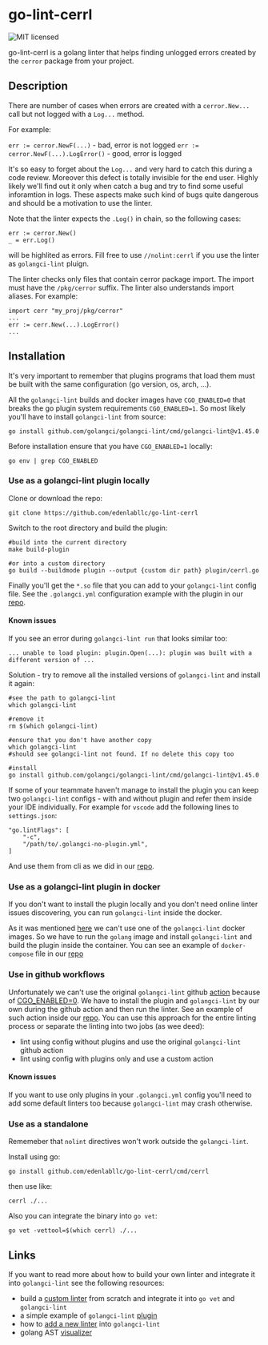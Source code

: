 # go-lint-cerrl

![MIT licensed](https://img.shields.io/badge/license-MIT-blue.svg)

go-lint-cerrl is a golang linter that helps finding unlogged errors
created by the `cerror` package from your project.

## Description

There are number of cases when errors are created with a `cerror.New...` call
but not logged with a `Log...` method.

For example:

`err := cerror.NewF(...)` - bad, error is not logged
`err := cerror.NewF(...).LogError()` - good, error is logged

It's so easy to forget about the `Log...` and very hard to catch this during
a code review. Moreover this defect is totally invisible for the end user.
Highly likely we'll find out it only when catch a bug and try to find
some useful inforamtion in logs. These aspects make such kind of bugs quite
dangerous and should be a motivation to use the linter.

Note that the linter expects the `.Log()` in chain, so the following cases:

```
err := cerror.New()
_ = err.Log()
```

will be highlited as errors. Fill free to use `//nolint:cerrl` if you
use the linter as `golangci-lint` pluign.

The linter checks only files that contain cerror package import.
The import must have the `/pkg/cerror` suffix.
The linter also understands import aliases. For example:

```
import cerr "my_proj/pkg/cerror"
...
err := cerr.New(...).LogError()
...
```

## Installation

It's very important to remember that plugins programs that load them must
be built with the same configuration (go version, os, arch, ...).

All the `golangci-lint` builds and docker images have `CGO_ENABLED=0`
that breaks the go plugin system requirements `CGO_ENABLED=1`.
So most likely you'll have to install `golangci-lint` from source:

```
go install github.com/golangci/golangci-lint/cmd/golangci-lint@v1.45.0
```

Before installation ensure that you have `CGO_ENABLED=1` locally:

```
go env | grep CGO_ENABLED
```

### Use as a golangci-lint plugin locally

Clone or download the repo:

```
git clone https://github.com/edenlabllc/go-lint-cerrl
```

Switch to the root directory and build the plugin:

```
#build into the current directory
make build-plugin

#or into a custom directory
go build --buildmode plugin --output {custom dir path} plugin/cerrl.go
```

Finally you'll get the `*.so` file that you can add to your `golangci-lint` config file.
See the `.golangci.yml` configuration example with the plugin in our [repo](config/.golangci.yml#L2).

#### Known issues

If you see an error during `golangci-lint run` that looks similar too:

```
... unable to load plugin: plugin.Open(...): plugin was built with a different version of ...
```

Solution - try to remove all the installed versions of `golangci-lint` and install it again:

```
#see the path to golangci-lint
which golangci-lint

#remove it
rm $(which golangci-lint)

#ensure that you don't have another copy
which golangci-lint
#should see golangci-lint not found. If no delete this copy too

#install
go install github.com/golangci/golangci-lint/cmd/golangci-lint@v1.45.0
```

If some of your teammate haven't manage to install the plugin you can keep
two `golangci-lint` configs - with and without plugin and refer them inside
your IDE individually.
For example for `vscode` add the following lines to `settings.json`:

```
"go.lintFlags": [
    "-c",
    "/path/to/.golangci-no-plugin.yml",
]
```

And use them from cli as we did in our [repo](Makefile#L16).


### Use as a golangci-lint plugin in docker

If you don't want to install the plugin locally and you don't need
online linter issues discovering, you can run  `golangci-lint` inside
the docker.

As it was mentioned [here](#installation) we can't use one of the `golangci-lint`
docker images. So we have to run the `golang` image and install `golangci-lint`
and build the plugin inside the container. You can see an example of
`docker-compose` file in our [repo](docker/docker-compose-lint.yaml)

### Use in github workflows

Unfortunately we can't use the original `golangci-lint` github [action](https://github.com/golangci/golangci-lint-action)
because of [CGO_ENABLED=0](#installation). We have to install the plugin and `golangci-lint`
by our own during the github action and then run the linter. See an example of such
action inside our [repo](.github/workflows/test.yaml#l71). You can use this approach for the entire linting
process or separate the linting into two jobs (as wee deed):
- lint using config without plugins and use the original `golangci-lint` github action
- lint using config with plugins only and use a custom action

#### Known issues

If you want to use only plugins in your `.golangci.yml` config you'll need
to add some default linters too because `golangci-lint` may crash otherwise.

### Use as a standalone

Rememeber that `nolint` directives won't work outside the `golangci-lint`.

Install using go:

```
go install github.com/edenlabllc/go-lint-cerrl/cmd/cerrl
```

then use like:

```
cerrl ./...
```

Also you can integrate the binary into `go vet`:

```
go vet -vettool=$(which cerrl) ./...
```

## Links

If you want to read more about how to build your own linter
and integrate it into `golangci-lint` see the following resources:

- build a [custom linter](https://disaev.me/p/writing-useful-go-analysis-linter/#integrate-with-go-vet) from scratch and integrate it into `go vet` and `golangci-lint`
- a simple example of `golangci-lint` [plugin](https://github.com/golangci/example-plugin-linter)
- how to [add a new linter](https://golangci-lint.run/contributing/new-linters/) into `golangci-lint`
- golang AST [visualizer](http://goast.yuroyoro.net/)
